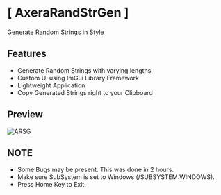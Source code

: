 # [ AxeraRandStrGen ]
Generate Random Strings in Style

## Features
* Generate Random Strings with varying lengths
* Custom UI using ImGui Library Framework
* Lightweight Application
* Copy Generated Strings right to your Clipboard

## Preview
![ARSG](https://user-images.githubusercontent.com/72362390/159462855-7bfc6d93-c866-402f-89e3-fa65567f76fb.png)

## NOTE
* Some Bugs may be present. This was done in 2 hours.
* Make sure SubSystem is set to Windows (/SUBSYSTEM:WINDOWS).
* Press Home Key to Exit.
